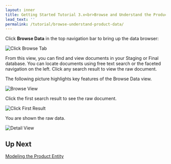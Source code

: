 ```yaml
---
layout: inner
title: Getting Started Tutorial 3.x<br>Browse and Understand the Product Data
lead_text: ''
permalink: /tutorial/browse-understand-product-data/
---
```


Click **Browse Data** in the top navigation bar to bring up the data browser:

![Click Browse Tab]({{site.baseurl}}/images/3x/browse-understand-product-data/select-browse.png)

From this view, you can find and view documents in your Staging or Final database. You can locate documents using free text search or the faceted navigation on the left. Click any search result to view the raw document.

The following picture highlights key features of the Browse Data view.

![Browse View]({{site.baseurl}}/images/3x/browse-understand-product-data/browse-view.png)

<i class="fa fa-hand-pointer-o"></i> Click the first search result to see the raw document.

![Click First Result]({{site.baseurl}}/images/3x/browse-understand-product-data/click-first-result.png)

You are shown the raw data.

![Detail View]({{site.baseurl}}/images/3x/browse-understand-product-data/search-result-detail.png)

## Up Next

[Modeling the Product Entity](../modeling-product-entity/)
